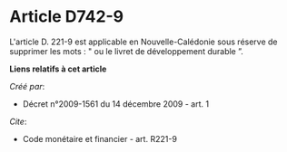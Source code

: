 # Article D742-9

L'article D. 221-9 est applicable en Nouvelle-Calédonie sous réserve de supprimer les mots : " ou le livret de développement
durable ”.

**Liens relatifs à cet article**

_Créé par_:

  - Décret n°2009-1561 du 14 décembre 2009 - art. 1

_Cite_:

  - Code monétaire et financier - art. R221-9

